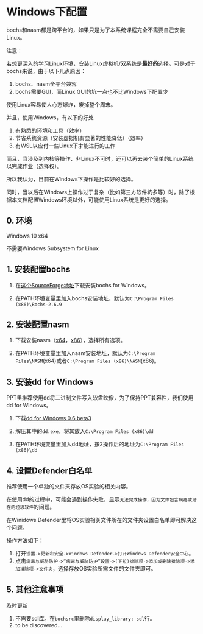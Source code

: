 # Windows下配置

bochs和nasm都是跨平台的，如果只是为了本系统课程完全不需要自己安装Linux。

注意：

若想更深入的学习Linux环境，安装Linux虚拟机/双系统是**最好的**选择。可是对于bochs来说，由于以下几点原因：

1. bochs、nasm全平台兼容
2. bochs需要GUI，而Linux GUI的坑一点也不比Windows下配置少

使用Linux容易使人心态爆炸，废掉整个周末。

并且，使用Windows，有以下的好处

1. 有熟悉的环境和工具（效率）
2. 节省系统资源（安装虚拟机有显著的性能降低）（效率）
3. 有WSL以应付一些Linux下才能进行的工作

而且，当涉及到内核等操作、非Linux不可时，还可以再去装个简单的Linux系统以完成作业（选择权）。

所以我认为，目前在Windows下操作是比较好的选择。

同时，当以后在Windows上操作过于复杂（比如第三方软件坑多等）时，除了根据本文档配置Windows环境以外，可能使用Linux系统是更好的选择。

## 0. 环境

Windows 10 x64

不需要Windows Subsystem for Linux

## 1. 安装配置bochs

1. 在[这个SourceForge地址](https://sourceforge.net/projects/bochs/)下载安装bochs for Windows。

2. 在PATH环境变量里加入bochs安装地址，默认为`C:\Program Files (x86)\Bochs-2.6.9`

## 2. 安装配置nasm

1. 下载安装nasm（[x64](https://www.nasm.us/pub/nasm/releasebuilds/2.13.03/win64/nasm-2.13.03-installer-x64.exe)，[x86](https://www.nasm.us/pub/nasm/releasebuilds/2.13.03/win32/nasm-2.13.03-installer-x86.exe)），选择所有选项。

2. 在PATH环境变量里加入nasm安装地址，默认为`C:\Program Files\NASM`(x64)或者`C:\Program Files (x86)\NASM`(x86)。

## 3. 安装dd for Windows

PPT里推荐使用dd将二进制文件写入软盘映像，为了保持PPT兼容性，我们使用dd for Windows。

1. 下载[dd for Windows 0.6 beta3](http://www.chrysocome.net/downloads/a6da006f1429d28466a1bb1ea616faf5/dd-0.6beta3.zip)

2. 解压其中的`dd.exe`，将其放入`C:\Program Files (x86)\dd`

3. 在PATH环境变量里加入dd地址，按2操作后的地址为`C:\Program Files (x86)\dd`

## 4. 设置Defender白名单

推荐使用一个单独的文件夹存放OS实验的相关内容。

在使用dd的过程中，可能会遇到操作失败，显示`无法完成操作，因为文件包含病毒或潜在的垃圾软件`的问题。

在Winidows Defender里将OS实验相关文件所在的文件夹设置白名单即可解决这个问题。

操作方法如下：

1. 打开`设置->更新和安全->Windows Defender->打开Windows Defender安全中心`。
2. 点击`病毒与威胁防护->“病毒与威胁防护”设置->(下拉)排除项->添加或删除排除项->添加排除项->文件夹`，选择存放OS实验所需文件的文件夹即可。

## 5. 其他注意事项

及时更新

1. 不需要sdl库。在`bochsrc`里删除`display_library: sdl`行。
2. to be discovered...

